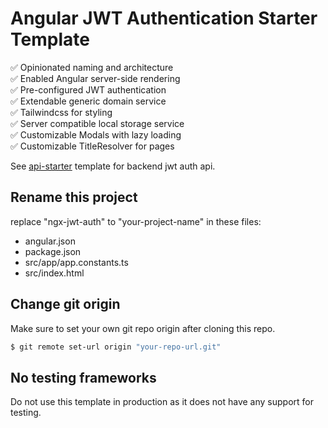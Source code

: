 # Angular JWT Authentication Starter Template

✅ Opinionated naming and architecture\
✅ Enabled Angular server-side rendering\
✅ Pre-configured JWT authentication\
✅ Extendable generic domain service\
✅ Tailwindcss for styling\
✅ Server compatible local storage service\
✅ Customizable Modals with lazy loading\
✅ Customizable TitleResolver for pages

See [api-starter](https://github.com/panesardev/api-starter) template for backend jwt auth api.

## Rename this project

replace "ngx-jwt-auth" to "your-project-name" in these files:
- angular.json
- package.json
- src/app/app.constants.ts
- src/index.html

## Change git origin

Make sure to set your own git repo origin after cloning this repo.

```bash
$ git remote set-url origin "your-repo-url.git"
```

## No testing frameworks

Do not use this template in production as it does not have any support for testing.
